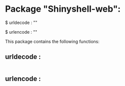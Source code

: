 # Package "Shinyshell-web":


$ urldecode  : ""

$ urlencode  : ""


This package contains the following functions:


## urldecode  :

<pre>
</pre>


## urlencode  :

<pre>
</pre>

